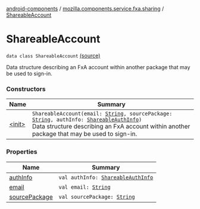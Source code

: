 [android-components](../../index.md) / [mozilla.components.service.fxa.sharing](../index.md) / [ShareableAccount](./index.md)

# ShareableAccount

`data class ShareableAccount` [(source)](https://github.com/mozilla-mobile/android-components/blob/master/components/service/firefox-accounts/src/main/java/mozilla/components/service/fxa/sharing/AccountSharing.kt#L18)

Data structure describing an FxA account within another package that may be used to sign-in.

### Constructors

| Name | Summary |
|---|---|
| [&lt;init&gt;](-init-.md) | `ShareableAccount(email: `[`String`](https://kotlinlang.org/api/latest/jvm/stdlib/kotlin/-string/index.html)`, sourcePackage: `[`String`](https://kotlinlang.org/api/latest/jvm/stdlib/kotlin/-string/index.html)`, authInfo: `[`ShareableAuthInfo`](../-shareable-auth-info/index.md)`)`<br>Data structure describing an FxA account within another package that may be used to sign-in. |

### Properties

| Name | Summary |
|---|---|
| [authInfo](auth-info.md) | `val authInfo: `[`ShareableAuthInfo`](../-shareable-auth-info/index.md) |
| [email](email.md) | `val email: `[`String`](https://kotlinlang.org/api/latest/jvm/stdlib/kotlin/-string/index.html) |
| [sourcePackage](source-package.md) | `val sourcePackage: `[`String`](https://kotlinlang.org/api/latest/jvm/stdlib/kotlin/-string/index.html) |
